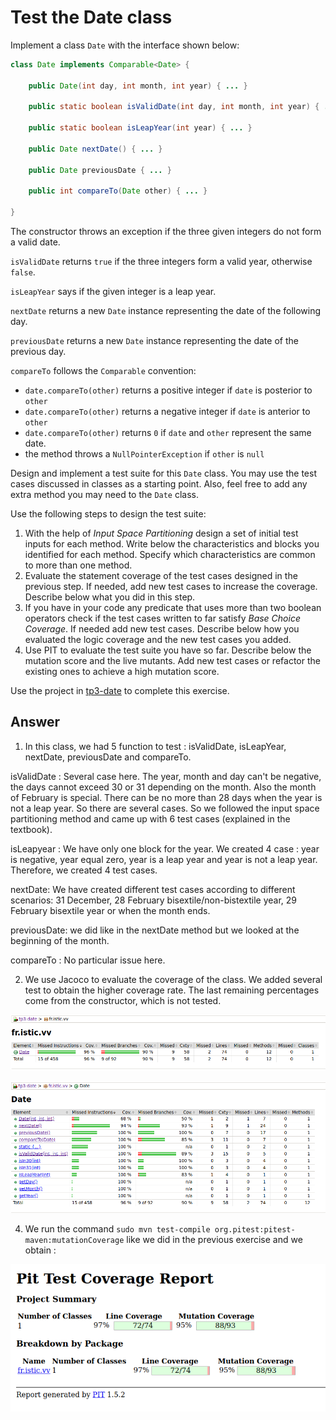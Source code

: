 # Test the Date class

Implement a class `Date` with the interface shown below:

```java
class Date implements Comparable<Date> {

    public Date(int day, int month, int year) { ... }

    public static boolean isValidDate(int day, int month, int year) { ... }

    public static boolean isLeapYear(int year) { ... }

    public Date nextDate() { ... }

    public Date previousDate { ... }

    public int compareTo(Date other) { ... }

}
```

The constructor throws an exception if the three given integers do not form a valid date.

`isValidDate` returns `true` if the three integers form a valid year, otherwise `false`.

`isLeapYear` says if the given integer is a leap year.

`nextDate` returns a new `Date` instance representing the date of the following day.

`previousDate` returns a new `Date` instance representing the date of the previous day.

`compareTo` follows the `Comparable` convention:

* `date.compareTo(other)` returns a positive integer if `date` is posterior to `other`
* `date.compareTo(other)` returns a negative integer if `date` is anterior to `other`
* `date.compareTo(other)` returns `0` if `date` and `other` represent the same date.
* the method throws a `NullPointerException` if `other` is `null` 

Design and implement a test suite for this `Date` class.
You may use the test cases discussed in classes as a starting point. 
Also, feel free to add any extra method you may need to the `Date` class.


Use the following steps to design the test suite:

1. With the help of *Input Space Partitioning* design a set of initial test inputs for each method. Write below the characteristics and blocks you identified for each method. Specify which characteristics are common to more than one method.
2. Evaluate the statement coverage of the test cases designed in the previous step. If needed, add new test cases to increase the coverage. Describe below what you did in this step.
3. If you have in your code any predicate that uses more than two boolean operators check if the test cases written to far satisfy *Base Choice Coverage*. If needed add new test cases. Describe below how you evaluated the logic coverage and the new test cases you added.
4. Use PIT to evaluate the test suite you have so far. Describe below the mutation score and the live mutants. Add new test cases or refactor the existing ones to achieve a high mutation score.

Use the project in [tp3-date](../code/tp3-date) to complete this exercise.

## Answer

1. In this class, we had 5 function to test : isValidDate, isLeapYear, nextDate, previousDate and compareTo. 

isValidDate : Several case here. The year, month and day can't be negative, the days cannot exceed 30 or 31 depending on the month. Also the month of February is special. There can be no more than 28 days when the year is not a leap year. So there are several cases. So we followed the input space partitioning method and came up with 6 test cases (explained in the textbook).

isLeapyear : We have only one block for the year. We created 4 case : year is negative, year equal zero, year is a leap year and year is not a leap year. Therefore, we created 4 test cases.

nextDate: We have created different test cases according to different scenarios: 31 December, 28 February bisextile/non-bistextile year, 29 February bisextile year or when the month ends.

previousDate: we did like in the nextDate method but we looked at the beginning of the month.

compareTo : No particular issue here.

2. We use Jacoco to evaluate the coverage of the class. We added several test to obtain the higher coverage rate. The last remaining percentages come from the constructor, which is not tested.
 
 ![image](images/Jacoco_ex4_1.png)
 
 ![image](images/Jacoco_ex4.png)
 
 4. We run the command `sudo mvn test-compile org.pitest:pitest-maven:mutationCoverage` like we did in the previous exercise and we obtain :

![image](images/Pit_Ex4.png)

